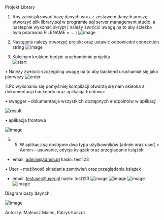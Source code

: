 Projekt Library

1.	Aby zainicjalizować bazę danych wraz z zestawem danych proszę otworzyć plik library.sql
w programie sql server management studio, a następnie wykonać skrypt 
( należy zwrócić uwagę na to aby ścieżka była poprawna FILENAME = …  )
![image](https://user-images.githubusercontent.com/101005328/219758891-7a3c8aeb-1c62-42f8-9274-3c8619ea7ebe.png)

2.	Następnie należy otworzyć projekt oraz ustawić odpowiedni connection string 
![image](https://user-images.githubusercontent.com/101005328/219758874-6eb756d2-4904-439e-9c6c-5e797327c07a.png)

3.	Kolejnym krokiem będzie uruchomienie projektu  
![start](https://github.com/MatMal00/OnionLibrary/assets/101005328/348c8d56-6b49-42c2-9cec-3eb9dc85b686)

•	Należy zwrócić szczególną uwagę na to aby backend uruchamiał się jako pierwszy
 ![order](https://github.com/MatMal00/OnionLibrary/assets/101005328/a6587cb9-029b-44ce-ae47-eeae0492cfb9)

4.Po wykonaniu się pomyślniej kompilacji otworzą się nam okienka z dokumentacja backendu oraz aplikacja frontowa:

 •  swagger – dokumentacja wszystkich dostępnych endpointów w aplikacji
 
 ![result](https://github.com/MatMal00/OnionLibrary/assets/101005328/4c2498c7-131c-4be2-ba03-172cdde928ea)

 •	aplikacja frontowa

![image](https://user-images.githubusercontent.com/101005328/219758774-67642ed1-ea98-4f86-ae08-e150db86a755.png)

5. 5.	W aplikacji są dostępne dwa typu użytkowników (admin oraz user)
•	Admin – usuwanie, edycja książek oraz przeglądanie książek
 
 - email: admin@admin.pl hasło: test123
 
•	User – możliwość składania zamówień oraz przeglądania książek
 
 - email: testuser@user.pl hasło: test123
 ![image](https://user-images.githubusercontent.com/101005328/219804825-fa9fa0fe-191c-48b3-85f0-e6ef0a3f49ee.png)
 ![image](https://user-images.githubusercontent.com/101005328/219804838-d655e6e6-f691-41e4-a33c-9658494e62a9.png)
 ![image](https://user-images.githubusercontent.com/101005328/219805161-ddea98c1-34a5-4cfb-a27d-8df875337dac.png)
 ![image](https://user-images.githubusercontent.com/101005328/219805213-8ecc0959-cef4-4843-884a-7a4f30c74611.png)


Diagram bazy daynch:


![image](https://user-images.githubusercontent.com/101005328/219760658-b7e7fb7a-64de-40f4-a2af-a91d6cbd5a00.png)


Autorzy:
Mateusz Malec, Patryk Łuszcz
